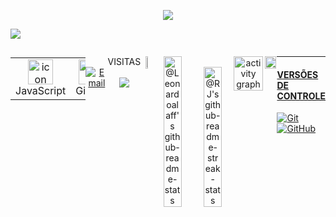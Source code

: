 
<p align="center">
  <!-- Typing SVG by Getintorj - https://github.com/getintorj/readme-typing-svg -->
  <a href="https://github.com/getintorj/readme-typing-svg">
    <img src="https://readme-typing-svg.demolab.com/?lines=ESTUDANTE%20DE%20CIÊNCIA%20DA%20COMPUTAÇÃO;&font=Fira%20Code&center=true&width=460&height=45&color=20C20E&vCenter=true&pause=1000&size=22" /></a>
</p>


<img src="https://user-images.githubusercontent.com/73097560/115834477-dbab4500-a447-11eb-908a-139a6edaec5c.gif">

<p align="center">
<p align="center">
<div style="display: flex; align-items: flex-start; align: center">
<table align="center">
  <tr>
    <td align="center" width="96">
        <img src="https://techstack-generator.vercel.app/js-icon.svg" alt="icon" width="40" height="40" />
      <br>JavaScript
    </td>
    <td align="center" width="96">
        <img src="https://techstack-generator.vercel.app/github-icon.svg" alt="icon" width="40" height="40" />
      <br>Github
    </td>
    <td align="center" width="96"> 
        <img src="https://user-images.githubusercontent.com/25181517/192108372-f71d70ac-7ae6-4c0d-8395-51d8870c2ef0.png" width="40" height="40" alt="Git" />
      <br>Git
    <td align="center"  width="96">
        <img src="https://skillicons.dev/icons?i=html" width="40" height="40" alt="HTML5" />
      <br>HTML5
    </td>
    <td align="center" width="96">
        <img src="https://skillicons.dev/icons?i=css" width="40" height="40" alt="css" />
      <br>CSS
    </td>
    <td align="center"  width="96">
        <img src="https://skillicons.dev/icons?i=bootstrap" width="40" height="40" alt="bootstrap" />
      <br>Bootstrap
    </td>
    <td align="center" width="96">
        <img src="https://skillicons.dev/icons?i=nodejs" width="40" height="40" alt="Nodejs" />
      <br>Nodejs
      </td>
    <td align="center" width="96">
        <img src="https://skillicons.dev/icons?i=vscode" width="40" height="40" alt="VsCode" />
      <br>VsCode
    </td>
    <td align="center" width="96">
        <img src="https://skillicons.dev/icons?i=wordpress" width="40" height="40" alt="WordPress" />
      <br>WordPress
    </td>
  </tr>
</table>
<br><br>

<p align="center">
<p align="center">
<a href="https://discord.com/users/leonardoalaff#8670" target="_blank"><img alt="" src="https://img.shields.io/badge/discord-000?style=for-the-badge&logo=discord&logoColor=4e5d94" style="vertical-align:center" /></a>
<a href="https://twitter.com/AlaffLeonardo" target="_blank"><img alt="" src="https://img.shields.io/badge/Twitter-000?logo=Twitter&logoColor=1DA1F2&style=for-the-badge" style="vertical-align:center" /></a>
<a href="https://linkedin.com/in/leonardoalaff" target="_blank"><img alt="" src="https://img.shields.io/badge/LinkedIn-000?logo=linkedin&logoColor=0A66C2&style=for-the-badge" style="vertical-align:center" /></a>
<a href="https://instagram.com/leonardoalaff" target="_blank"><img alt="" src="https://img.shields.io/badge/Instagram-000?style=for-the-badge&logo=Instagram&logoColor=E4405F" style="vertical-align:center" /></a>
<a href="mailto:leonardoalaff@gmail.com" target="_blank"><img alt="Email" src="https://img.shields.io/badge/gmail%20-000?style=for-the-badge&logo=gmail&logoColor=BB001B" style="vertical-align:center" /></a>
</p><br>
 
<p align="center"> 
 VISITAS<br> <br>
  <img src="https://profile-counter.glitch.me/leonardoalaff/count.svg"/>
  </p> <br><br>
  
<p align="center">
<img src="https://github-readme-stats.vercel.app/api/top-langs/?username=leonardoalaff&theme=gotham&layout=compact"width="47%"/> 
</p><br><br>

<p align="center">
<a href="https://github.com/leonardoalaff?tab=repositories"><img src="https://github-readme-stats-one-bice.vercel.app/api?username=leonardoalaff&theme=gotham&show_icons=true&count_private=true&hide_border=false&role=OWNER,ORGANIZATION_MEMBER,COLLABORATOR"  width="48%" alt="@Leonardoalaff's github-readme-stats"/></a>
<a href="https://github.com/leonardoalaff?tab=stars"><img src="https://github-readme-streak-stats.herokuapp.com?user=leonardoalaff&theme=gotham&hide_border=false&date_format=M%20j%5B%2C%20Y%5D"  width="48%" alt="@RJ's github-readme-streak-stats"/></a>
</p>

<br/>

<!-- activity graph heroku-app start -->
<p align="center">
        <img src="https://github-readme-activity-graph.vercel.app/graph?username=leonardoalaff&theme=react-dark&hide_border=false&hide_title=false&area=true&custom_title=Gráfico%20de%20contribuição%20total%20em%20todos%20os%20repositórios" width="95%" alt="activity graph">
</p>
<!-- activity graph heroku-app end -->

<p align="center">
    <a href="https://github.com/leonardoalaff/leonardoalaff">
        <img src="https://github-profile-trophy.vercel.app/?username=leonardoalaff&column=-1&theme=dracula&layout=compact"width="95%"/> 
</p>



---

#### VERSÕES DE CONTROLE
![Git](https://img.shields.io/badge/-Git-000?style=for-the-badge&logo=git)
![GitHub](https://img.shields.io/badge/-GitHub-000?style=for-the-badge&logo=github)
